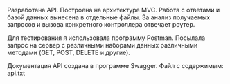 Разработана API. Построена на архитектуре MVC.
Работа с ответами и базой данных вынесена в отдельные файлы.
За анализ получаемых запросов и вызова конкретного контроллера отвечает роутер.


Для тестирования я использовала программу Postman. 
Посылала запрос на сервер с различными наборами данных различными методами (GET, POST, DELETE и другие).

Документация API создана в программе Swagger.
Файл с содержимым: api.txt